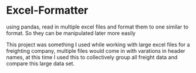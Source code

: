 # Excel-Formatter
using pandas, read in multiple excel files and format them to one similar to format. So they can be manipulated later more easily

This project was something I used while working with large excel files for a freighting company,
multiple files would come in with varations in header names, at this time I used this to collectively group all freight data and compare this large data set.

